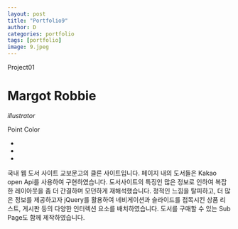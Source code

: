 ```yaml
---
layout: post
title: "Portfolio9"
author: D
categories: portfolio
tags: [portfolio]
image: 9.jpeg
---
```


<p class="project-title">Project01</p>

<h1>Margot Robbie</h1>

<p class="p-tools"><i>illustrator</i></p>

<span class="span-point-color">Point Color</span>
<ul class="color_01">
  <li></li>
  <li></li>
  <li></li>
</ul>

<p>
국내 웹 도서 사이트 교보문고의 클론 사이트입니다. 페이지 내의 도서들은 Kakao open Api를 사용하여 구현하였습니다. 도서사이트의 특징인 많은 정보로 인하여 복잡한 레이아웃을 좀 더 간결하며 모던하게 재해석했습니다. 정적인 느낌을 탈피하고, 더 많은 정보를 제공하고자 jQuery를 활용하여 네비게이션과 슬라이드를 접목시킨 상품 리스트, 게시판 등의 다양한 인터렉션 요소를 배치하였습니다. 도서를 구매할 수 있는 Sub Page도 함께 제작하였습니다.
</p>
